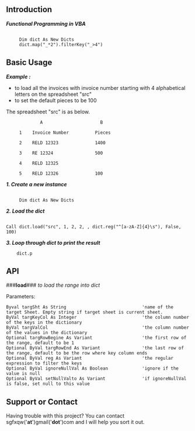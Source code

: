 ## Introduction

**_Functional Programming in VBA_**
```

     Dim dict As New Dicts
     dict.map("_*2").filterKey("_>4")

```


## Basic Usage
_**Example :**_ 
* to load all the invoices with invoice number starting with 4 alphabetical letters on the spreadsheet "src"
* to set the default pieces to be 100

The spreadsheet "src" is as below.

```
             A                      B

     1    Invoice Number          Pieces

     2    RELD 12323              1400

     3    RE 12324                500

     4    RELD 12325          

     5    RELD 12326              100
```

**_1. Create a new instance_**
```

     Dim dict As New Dicts

```
**_2. Load the dict_**
```

Call dict.load("src", 1, 2, 2, , dict.reg("^[a-zA-Z]{4}\s"), False, 100)

```
**_3. Loop through dict to print the result_**
```
    dict.p
```

## API


###**load**###
_to load the range into dict_

Parameters:
```
Byval targSht As String                             'name of the target Sheet. Empty string if target sheet is current sheet.
ByVal targKeyCol As Integer                         'the column number of the keys in the dictionary
ByVal targValCol                                    'the column number of the values in the dictionary
Optional targRowBegine As Variant                   'the first row of the range, default to be 1
Optional ByVal targRowEnd As Variant                'the last row of the range, default to be the row where key column ends
Optional ByVal reg As Variant                       'the regular expression to filter the keys
Optional ByVal ignoreNullVal As Boolean             'ignore if the value is null
Optional ByVal setNullValto As Variant              'if ignoreNullVal is false, set null to this value
```

## Support or Contact
Having trouble with this project? You can contact sgfxqw('__at__')gmail('__dot__')com and I will help you sort it out.
